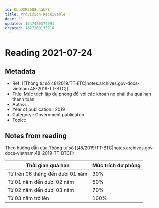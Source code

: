 ```yaml
---
id: ULuJXR56U8u4abF8
title: Provision Receivable
desc: ''
updated: 1647480374991
created: 1627160135210
---
```

# Reading 2021-07-24

## Metadata

- Ref: [[Thông tư số 48/2019/TT-BTC|notes.archives.gov-docs-vietnam.48-2019-TT-BTC]]
- Title: Mức trích lập dự phòng đối với các khoản nợ phải thu quá hạn thanh toán
- Author:: 
- Year of publication:: 2019
- Category:: Government publication
- Topic:: 

## Notes from reading

Theo hướng dẫn của Thông tư số [[48/2019/TT-BTC|notes.archives.gov-docs-vietnam.48-2019-TT-BTC]]:

| Thời gian quá hạn                | Mức trích dự phòng |
| -------------------------------- | ------------------ |
| Từ trên 06 tháng đến dưới 01 năm | 30%                |
| Từ 01 năm đến dưới 02 năm        | 50%                |
| Từ 02 năm đến dưới 03 năm        | 70%                |
| Từ 03 năm trở lên                | 100%               |

